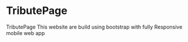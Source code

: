 # TributePage
TributePage
This website are build using bootstrap with fully Responsive mobile web app 
